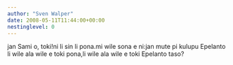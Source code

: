 ```yaml
---
author: "Sven Walper"
date: 2008-05-11T11:44:00+00:00
nestinglevel: 0
---
```

jan Sami o, toki!ni li sin li pona.mi wile sona e ni:jan mute pi kulupu Epelanto li wile ala wile e toki pona,li wile ala wile e toki Epelanto taso?